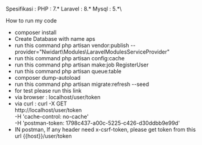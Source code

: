 Spesifikasi : 
  PHP : 7.*
  Laravel : 8.*
  Mysql : 5.*\
  
How to run my code 
 - composer install
 - Create Database with name aps
 - run this command php artisan vendor:publish --provider="Nwidart\Modules\LaravelModulesServiceProvider"
 - run this command php artisan config:cache
 - run this command php artisan make:job RegisterUser
 - run this command php artisan queue:table
 - composer dump-autoload
 - run this command php artisan migrate:refresh --seed
 - for test please run this link 
 - via browser :  localhost/user/token
 - via curl : curl -X GET \
  http://localhost/user/token \
  -H 'cache-control: no-cache' \
  -H 'postman-token: 1798c437-a00c-5225-c426-d30ddbb9e99d'
 - IN postman, If any header need x-csrf-token, please get token from this url {{host}}/user/token
